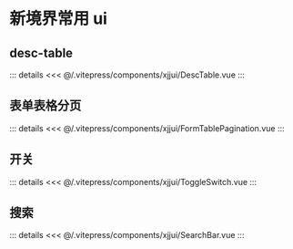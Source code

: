 # 新境界常用 ui

<script setup>
  import DescTable from '/.vitepress/components/xjjui/DescTable.vue';
  import FormTablePagination from '/.vitepress/components/xjjui/FormTablePagination.vue';
  import ToggleSwitch from '/.vitepress/components/xjjui/ToggleSwitch.vue';
  import SearchBar from '/.vitepress/components/xjjui/SearchBar.vue';
</script>

## desc-table

<desc-table />

::: details
  <<< @/.vitepress/components/xjjui/DescTable.vue
:::


## 表单表格分页

<form-table-pagination />

::: details
  <<< @/.vitepress/components/xjjui/FormTablePagination.vue
:::

## 开关

<toggle-switch />

::: details
  <<< @/.vitepress/components/xjjui/ToggleSwitch.vue
:::

## 搜索

<search-bar />

::: details
  <<< @/.vitepress/components/xjjui/SearchBar.vue
:::